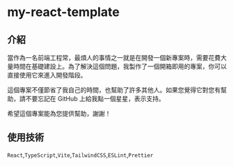 # my-react-template

## 介紹

當作為一名前端工程常，最煩人的事情之一就是在開發一個新專案時，需要花費大量時間在基礎建設上。為了解決這個問題，我製作了一個開箱即用的專案，你可以直接使用它來進入開發階段。

這個專案不僅節省了我自己的時間，也幫助了許多其他人。如果您覺得它對您有幫助，請不要忘記在 GitHub 上給我點一個星星，表示支持。

希望這個專案能為您提供幫助，謝謝！

## 使用技術
`React`,`TypeScript`,`Vite`,`TailwindCSS`,`ESLint`,`Prettier`

